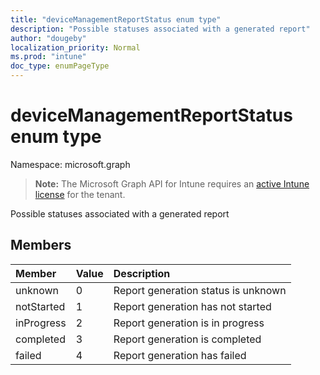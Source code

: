 ```yaml
---
title: "deviceManagementReportStatus enum type"
description: "Possible statuses associated with a generated report"
author: "dougeby"
localization_priority: Normal
ms.prod: "intune"
doc_type: enumPageType
---
```


# deviceManagementReportStatus enum type

Namespace: microsoft.graph

> **Note:** The Microsoft Graph API for Intune requires an [active Intune license](https://go.microsoft.com/fwlink/?linkid=839381) for the tenant.

Possible statuses associated with a generated report

## Members
|Member|Value|Description|
|:---|:---|:---|
|unknown|0|Report generation status is unknown|
|notStarted|1|Report generation has not started|
|inProgress|2|Report generation is in progress|
|completed|3|Report generation is completed|
|failed|4|Report generation has failed|




